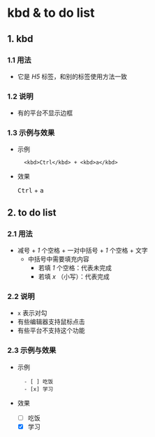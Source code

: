 # kbd & to do list

## 1. kbd

### 1.1 用法

- 它是 *H5* 标签，和别的标签使用方法一致

### 1.2 说明

- 有的平台不显示边框

### 1.3 示例与效果

- 示例

        <kbd>Ctrl</kbd> + <kbd>a</kbd>

- 效果

    <kbd>Ctrl</kbd> + <kbd>a</kbd>

## 2. to do list

### 2.1 用法

- 减号 + *1* 个空格 + 一对中括号 + *1* 个空格 + 文字
    - 中括号中需要填充内容
        - 若填 *1* 个空格：代表未完成
        - 若填 *x* （小写）：代表完成

### 2.2 说明

- `x` 表示对勾
- 有些编辑器支持鼠标点击
- 有些平台不支持这个功能

### 2.3 示例与效果

- 示例

        - [ ] 吃饭
        - [x] 学习

- 效果

    - [ ] 吃饭
    - [x] 学习
